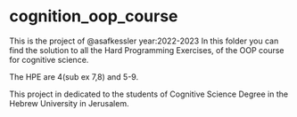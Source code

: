 # cognition_oop_course
This is the project of @asafkessler year:2022-2023
In this folder you can find the solution to all the Hard Programming Exercises,
of the OOP course for cognitive science.

The HPE are 4(sub ex 7,8) and 5-9.

This project in dedicated to the students of Cognitive Science Degree in the Hebrew University 
in Jerusalem.

